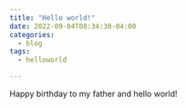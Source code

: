 ```yaml
---
title: "Hello world!"
date: 2022-09-04T08:34:30-04:00
categories:
  - blog
tags:
  - helloworld

---
```


Happy birthday to my father and hello world!